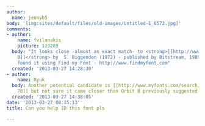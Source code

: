 ```yaml
---
author:
  name: jennyb5
body: '[img:sites/default/files/old-images/Untitled-1_6572.jpg]'
comments:
- author:
    name: fvilanakis
    picture: 123289
  body: "It looks close -almost an exact match- to <strong>[[http://www.findmyfont.com/index.php/fonts/font-preview?fset=Bitstream&ffam=Orbit%20B%20-%20Regular&fid=3e2312edb38ae0479a466a855ddfb3e7&fsize=48&text=Freebies%20OIY%20Plans%20When%20you%20can't%20Fly%20More%20about%20ShyTribe&wrap=2|Orbit
    B]]</strong> by  S. Biggenden (1972) - published by Bitstream, 1989\r\n\r\n-----------------------------------------------\r\nI
    found it using Find my Font - http://www.findmyfont.com"
  created: '2013-03-27 14:28:30'
- author:
    name: Ryuk
  body: Another potential candidate is [[http://www.myfonts.com/search/data+70|Data
    70]] but not sure it came closer than Orbit B previously suggested by Fivos.
  created: '2013-03-27 14:38:05'
date: '2013-03-27 08:15:13'
title: Can you help ID this font pls

---
```

